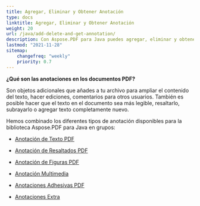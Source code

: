 ```yaml
---
title: Agregar, Eliminar y Obtener Anotación
type: docs
linktitle: Agregar, Eliminar y Obtener Anotación
weight: 20
url: /java/add-delete-and-get-annotation/
description: Con Aspose.PDF para Java puedes agregar, eliminar y obtener anotaciones de tu archivo PDF. Revisa todas las listas de anotaciones para resolver tu tarea.
lastmod: "2021-11-28"
sitemap:
    changefreq: "weekly"
    priority: 0.7
---
```


**¿Qué son las anotaciones en los documentos PDF?**

Son objetos adicionales que añades a tu archivo para ampliar el contenido del texto, hacer ediciones, comentarios para otros usuarios. También es posible hacer que el texto en el documento sea más legible, resaltarlo, subrayarlo o agregar texto completamente nuevo.

Hemos combinado los diferentes tipos de anotación disponibles para la biblioteca Aspose.PDF para Java en grupos:

- [Anotación de Texto PDF](/pdf/java/text-annotation/)
- [Anotación de Resaltados PDF](/pdf/java/highlights-annotation/)
- [Anotación de Figuras PDF](/pdf/java/figures-annotation/)
- [Anotación Multimedia](/pdf/java/multimedia-annotation/)

- [Anotaciones Adhesivas PDF](/pdf/java/sticky-annotations/)
- [Anotaciones Extra](/pdf/java/extra-annotations/)